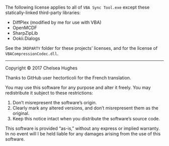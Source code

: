 The following license applies to all of `VBA Sync Tool.exe` except these
statically-linked third-party libraries:

  * DiffPlex (modified by me for use with VBA)
  * OpenMCDF
  * SharpZipLib
  * Ookii.Dialogs

See the `3RDPARTY` folder for these projects’ licenses, and
for the license of `VBACompressionCodec.dll`.

-----------------------------------------------------------------------------

Copyright © 2017 Chelsea Hughes

Thanks to GitHub user hectorticoli for the French translation.

You may use this software for any purpose and alter it freely.
You may redistribute it subject to these restrictions:

 1. Don’t misrepresent the software’s origin.
 2. Clearly mark any altered versions, and don’t misrepresent them
    as the original.
 3. Keep this notice intact when you distribute the software’s
    source code.

This software is provided “as-is,” without any express or implied
warranty. In no event will I be held liable for any damages arising
from the use of this software.
